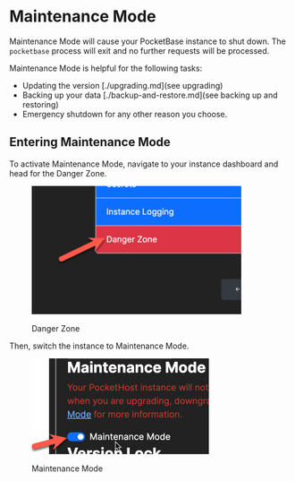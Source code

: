 # Maintenance Mode

Maintenance Mode will cause your PocketBase instance to shut down. The `pocketbase` process will exit and no further requests will be processed.

Maintenance Mode is helpful for the following tasks:

* Updating the version \[./upgrading.md]\(see upgrading)
* Backing up your data \[./backup-and-restore.md]\(see backing up and restoring)
* Emergency shutdown for any other reason you choose.

## Entering Maintenance Mode

To activate Maintenance Mode, navigate to your instance dashboard and head for the Danger Zone.

<div align="left">

<figure><img src="danger-zone.png" alt="" width="375"><figcaption><p>Danger Zone</p></figcaption></figure>

</div>

Then, switch the instance to Maintenance Mode.

<div align="left" data-full-width="false">

<figure><img src="maintenance-mode.png" alt="" width="317"><figcaption><p>Maintenance Mode</p></figcaption></figure>

</div>
